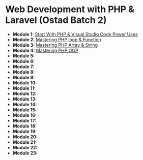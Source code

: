 # Web Development with PHP & Laravel (Ostad Batch 2)

- **Module 1:** [Start With PHP & Visual Studio Code Power Uses](module1/README.md)
- **Module 2:** [Mastering PHP loop & Function](module2/README.md)
- **Module 3:** [Mastering PHP Array & String](module3/README.md)
- **Module 4:** [Mastering PHP OOP](module4/README.md)
- **Module 5:**
- **Module 6:**
- **Module 7:**
- **Module 8:**
- **Module 9:**
- **Module 10:**
- **Module 11:**
- **Module 12:**
- **Module 13:**
- **Module 14:**
- **Module 15:**
- **Module 16:**
- **Module 17:**
- **Module 18:**
- **Module 19:**
- **Module 20:**
- **Module 21:**
- **Module 22:**
- **Module 23:**
